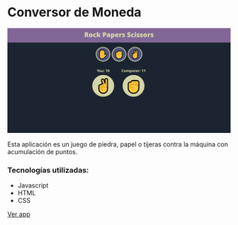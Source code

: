 # Conversor de Moneda

![Pagina](./Rock-Paper-Scissor-screen.png)

Esta aplicación es un juego de piedra, papel o tijeras contra la máquina con acumulación de puntos.

### Tecnologías utilizadas:
- Javascript
- HTML
- CSS

[Ver app](https://romanalvarezz.github.io/RockPaperScissors/)